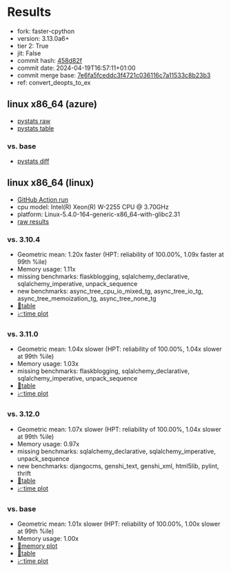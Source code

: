 # Results

- fork: faster-cpython
- version: 3.13.0a6+
- tier 2: True
- jit: False
- commit hash: [458d82f](https://github.com/faster%2dcpython/cpython/commit/458d82f)
- commit date: 2024-04-19T16:57:11+01:00
- commit merge base: [7e6fa5fceddc3f4721c036116c7a11533c8b23b3](https://github.com/faster%2dcpython/cpython/commit/7e6fa5fceddc3f4721c036116c7a11533c8b23b3)
- ref: convert_deopts_to_ex

## linux x86_64 (azure)

- [pystats raw](bm-20240419-azure-x86_64-faster%252dcpython-convert_deopts_to_ex-3.13.0a6%2B-458d82f-pystats.json)
- [pystats table](bm-20240419-azure-x86_64-faster%252dcpython-convert_deopts_to_ex-3.13.0a6%2B-458d82f-pystats.md)

### vs. base

- [pystats diff](bm-20240419-azure-x86_64-faster%252dcpython-convert_deopts_to_ex-3.13.0a6%2B-458d82f-pystats-vs-base.md)

## linux x86_64 (linux)

- [GitHub Action run](https://github.com/faster-cpython/benchmarking/actions/runs/8756355892)
- cpu model: Intel(R) Xeon(R) W-2255 CPU @ 3.70GHz
- platform: Linux-5.4.0-164-generic-x86_64-with-glibc2.31
- [raw results](bm-20240419-linux-x86_64-faster%252dcpython-convert_deopts_to_ex-3.13.0a6%2B-458d82f.json)

### vs. 3.10.4

- Geometric mean: 1.20x faster (HPT: reliability of 100.00%, 1.09x faster at 99th %ile)
- Memory usage: 1.11x
- missing benchmarks: flaskblogging, sqlalchemy_declarative, sqlalchemy_imperative, unpack_sequence
- new benchmarks: async_tree_cpu_io_mixed_tg, async_tree_io_tg, async_tree_memoization_tg, async_tree_none_tg
- [📄table](bm-20240419-linux-x86_64-faster%252dcpython-convert_deopts_to_ex-3.13.0a6%2B-458d82f-vs-3.10.4.md)
- [📈time plot](bm-20240419-linux-x86_64-faster%252dcpython-convert_deopts_to_ex-3.13.0a6%2B-458d82f-vs-3.10.4.png)

### vs. 3.11.0

- Geometric mean: 1.04x slower (HPT: reliability of 100.00%, 1.04x slower at 99th %ile)
- Memory usage: 1.03x
- missing benchmarks: flaskblogging, sqlalchemy_declarative, sqlalchemy_imperative, unpack_sequence
- [📄table](bm-20240419-linux-x86_64-faster%252dcpython-convert_deopts_to_ex-3.13.0a6%2B-458d82f-vs-3.11.0.md)
- [📈time plot](bm-20240419-linux-x86_64-faster%252dcpython-convert_deopts_to_ex-3.13.0a6%2B-458d82f-vs-3.11.0.png)

### vs. 3.12.0

- Geometric mean: 1.07x slower (HPT: reliability of 100.00%, 1.04x slower at 99th %ile)
- Memory usage: 0.97x
- missing benchmarks: sqlalchemy_declarative, sqlalchemy_imperative, unpack_sequence
- new benchmarks: djangocms, genshi_text, genshi_xml, html5lib, pylint, thrift
- [📄table](bm-20240419-linux-x86_64-faster%252dcpython-convert_deopts_to_ex-3.13.0a6%2B-458d82f-vs-3.12.0.md)
- [📈time plot](bm-20240419-linux-x86_64-faster%252dcpython-convert_deopts_to_ex-3.13.0a6%2B-458d82f-vs-3.12.0.png)

### vs. base

- Geometric mean: 1.01x slower (HPT: reliability of 100.00%, 1.00x slower at 99th %ile)
- Memory usage: 1.00x
- [🧠memory plot](bm-20240419-linux-x86_64-faster%252dcpython-convert_deopts_to_ex-3.13.0a6%2B-458d82f-vs-base-mem.png)
- [📄table](bm-20240419-linux-x86_64-faster%252dcpython-convert_deopts_to_ex-3.13.0a6%2B-458d82f-vs-base.md)
- [📈time plot](bm-20240419-linux-x86_64-faster%252dcpython-convert_deopts_to_ex-3.13.0a6%2B-458d82f-vs-base.png)

